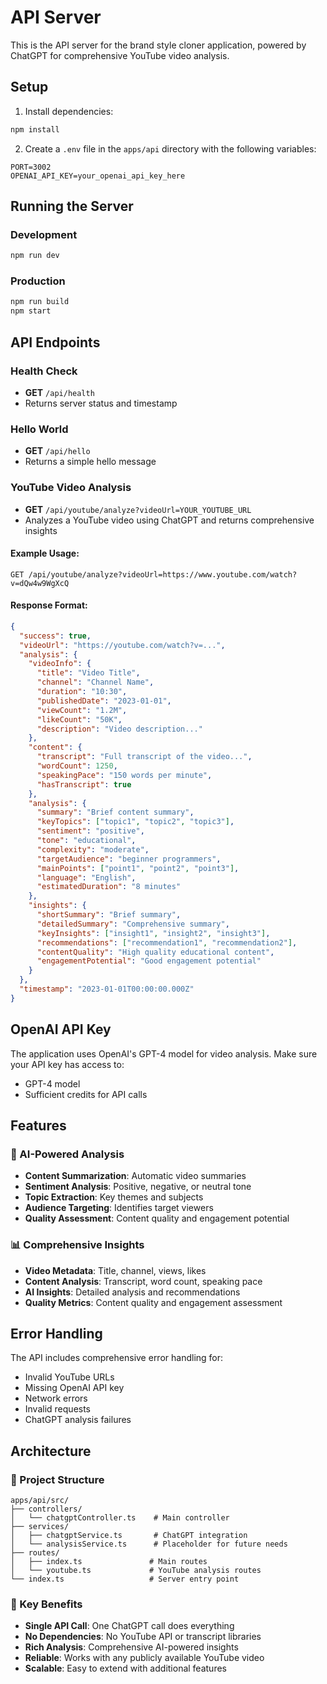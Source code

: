 # API Server

This is the API server for the brand style cloner application, powered by ChatGPT for comprehensive YouTube video analysis.

## Setup

1. Install dependencies:
```bash
npm install
```

2. Create a `.env` file in the `apps/api` directory with the following variables:
```env
PORT=3002
OPENAI_API_KEY=your_openai_api_key_here
```

## Running the Server

### Development
```bash
npm run dev
```

### Production
```bash
npm run build
npm start
```

## API Endpoints

### Health Check
- **GET** `/api/health`
- Returns server status and timestamp

### Hello World
- **GET** `/api/hello`
- Returns a simple hello message

### YouTube Video Analysis
- **GET** `/api/youtube/analyze?videoUrl=YOUR_YOUTUBE_URL`
- Analyzes a YouTube video using ChatGPT and returns comprehensive insights

#### Example Usage:
```
GET /api/youtube/analyze?videoUrl=https://www.youtube.com/watch?v=dQw4w9WgXcQ
```

#### Response Format:
```json
{
  "success": true,
  "videoUrl": "https://youtube.com/watch?v=...",
  "analysis": {
    "videoInfo": {
      "title": "Video Title",
      "channel": "Channel Name",
      "duration": "10:30",
      "publishedDate": "2023-01-01",
      "viewCount": "1.2M",
      "likeCount": "50K",
      "description": "Video description..."
    },
    "content": {
      "transcript": "Full transcript of the video...",
      "wordCount": 1250,
      "speakingPace": "150 words per minute",
      "hasTranscript": true
    },
    "analysis": {
      "summary": "Brief content summary",
      "keyTopics": ["topic1", "topic2", "topic3"],
      "sentiment": "positive",
      "tone": "educational",
      "complexity": "moderate",
      "targetAudience": "beginner programmers",
      "mainPoints": ["point1", "point2", "point3"],
      "language": "English",
      "estimatedDuration": "8 minutes"
    },
    "insights": {
      "shortSummary": "Brief summary",
      "detailedSummary": "Comprehensive summary",
      "keyInsights": ["insight1", "insight2", "insight3"],
      "recommendations": ["recommendation1", "recommendation2"],
      "contentQuality": "High quality educational content",
      "engagementPotential": "Good engagement potential"
    }
  },
  "timestamp": "2023-01-01T00:00:00.000Z"
}
```

## OpenAI API Key

The application uses OpenAI's GPT-4 model for video analysis. Make sure your API key has access to:
- GPT-4 model
- Sufficient credits for API calls

## Features

### 🤖 AI-Powered Analysis
- **Content Summarization**: Automatic video summaries
- **Sentiment Analysis**: Positive, negative, or neutral tone
- **Topic Extraction**: Key themes and subjects
- **Audience Targeting**: Identifies target viewers
- **Quality Assessment**: Content quality and engagement potential

### 📊 Comprehensive Insights
- **Video Metadata**: Title, channel, views, likes
- **Content Analysis**: Transcript, word count, speaking pace
- **AI Insights**: Detailed analysis and recommendations
- **Quality Metrics**: Content quality and engagement assessment

## Error Handling

The API includes comprehensive error handling for:
- Invalid YouTube URLs
- Missing OpenAI API key
- Network errors
- Invalid requests
- ChatGPT analysis failures

## Architecture

### 📁 Project Structure
```
apps/api/src/
├── controllers/
│   └── chatgptController.ts    # Main controller
├── services/
│   ├── chatgptService.ts       # ChatGPT integration
│   └── analysisService.ts      # Placeholder for future needs
├── routes/
│   ├── index.ts               # Main routes
│   └── youtube.ts             # YouTube analysis routes
└── index.ts                   # Server entry point
```

### 🔧 Key Benefits
- **Single API Call**: One ChatGPT call does everything
- **No Dependencies**: No YouTube API or transcript libraries
- **Rich Analysis**: Comprehensive AI-powered insights
- **Reliable**: Works with any publicly available YouTube video
- **Scalable**: Easy to extend with additional features 